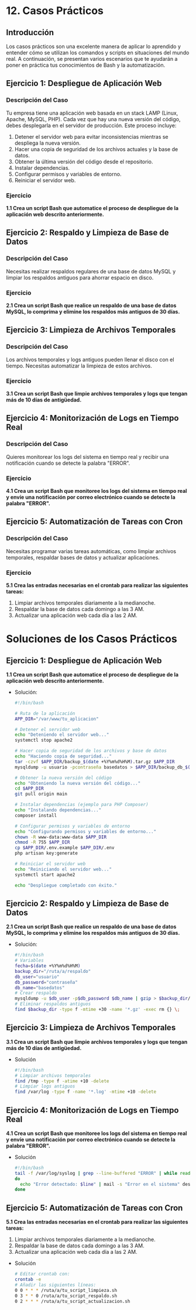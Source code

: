 # 12. Casos Prácticos

## Introducción

Los casos prácticos son una excelente manera de aplicar lo aprendido y entender cómo se utilizan los comandos y scripts en situaciones del mundo real. A continuación, se presentan varios escenarios que te ayudarán a poner en práctica tus conocimientos de Bash y la automatización.

## Ejercicio 1: Despliegue de Aplicación Web

### Descripción del Caso

Tu empresa tiene una aplicación web basada en un stack LAMP (Linux, Apache, MySQL, PHP). Cada vez que hay una nueva versión del código, debes desplegarla en el servidor de producción. Este proceso incluye:

1. Detener el servidor web para evitar inconsistencias mientras se despliega la nueva versión.
2. Hacer una copia de seguridad de los archivos actuales y la base de datos.
3. Obtener la última versión del código desde el repositorio.
4. Instalar dependencias.
5. Configurar permisos y variables de entorno.
6. Reiniciar el servidor web.

### Ejercicio

**1.1 Crea un script Bash que automatice el proceso de despliegue de la aplicación web descrito anteriormente.**

## Ejercicio 2: Respaldo y Limpieza de Base de Datos

### Descripción del Caso

Necesitas realizar respaldos regulares de una base de datos MySQL y limpiar los respaldos antiguos para ahorrar espacio en disco.

### Ejercicio

**2.1 Crea un script Bash que realice un respaldo de una base de datos MySQL, lo comprima y elimine los respaldos más antiguos de 30 días.**

## Ejercicio 3: Limpieza de Archivos Temporales

### Descripción del Caso

Los archivos temporales y logs antiguos pueden llenar el disco con el tiempo. Necesitas automatizar la limpieza de estos archivos.

### Ejercicio

**3.1 Crea un script Bash que limpie archivos temporales y logs que tengan más de 10 días de antigüedad.**

## Ejercicio 4: Monitorización de Logs en Tiempo Real

### Descripción del Caso

Quieres monitorear los logs del sistema en tiempo real y recibir una notificación cuando se detecte la palabra "ERROR".

### Ejercicio

**4.1 Crea un script Bash que monitoree los logs del sistema en tiempo real y envíe una notificación por correo electrónico cuando se detecte la palabra "ERROR".**

## Ejercicio 5: Automatización de Tareas con Cron

### Descripción del Caso

Necesitas programar varias tareas automáticas, como limpiar archivos temporales, respaldar bases de datos y actualizar aplicaciones.

### Ejercicio

**5.1 Crea las entradas necesarias en el crontab para realizar las siguientes tareas:**

1. Limpiar archivos temporales diariamente a la medianoche.
2. Respaldar la base de datos cada domingo a las 3 AM.
3. Actualizar una aplicación web cada día a las 2 AM.

# Soluciones de los Casos Prácticos

## Ejercicio 1: Despliegue de Aplicación Web
**1.1 Crea un script Bash que automatice el proceso de despliegue de la aplicación web descrito anteriormente.**
- Solución:
    ```bash
    #!/bin/bash

    # Ruta de la aplicación
    APP_DIR="/var/www/tu_aplicacion"

    # Detener el servidor web
    echo "Deteniendo el servidor web..."
    systemctl stop apache2

    # Hacer copia de seguridad de los archivos y base de datos
    echo "Haciendo copia de seguridad..."
    tar -czvf $APP_DIR/backup_$(date +%Y%m%d%H%M).tar.gz $APP_DIR
    mysqldump -u usuario -pcontraseña basedatos > $APP_DIR/backup_db_$(date +%Y%m%d%H%M).sql

    # Obtener la nueva versión del código
    echo "Obteniendo la nueva versión del código..."
    cd $APP_DIR
    git pull origin main

    # Instalar dependencias (ejemplo para PHP Composer)
    echo "Instalando dependencias..."
    composer install

    # Configurar permisos y variables de entorno
    echo "Configurando permisos y variables de entorno..."
    chown -R www-data:www-data $APP_DIR
    chmod -R 755 $APP_DIR
    cp $APP_DIR/.env.example $APP_DIR/.env
    php artisan key:generate

    # Reiniciar el servidor web
    echo "Reiniciando el servidor web..."
    systemctl start apache2

    echo "Despliegue completado con éxito."
    ```
## Ejercicio 2: Respaldo y Limpieza de Base de Datos
**2.1 Crea un script Bash que realice un respaldo de una base de datos MySQL, lo comprima y elimine los respaldos más antiguos de 30 días.**
- Solución:
  ```bash
  #!/bin/bash
  # Variables
  fecha=$(date +%Y%m%d%H%M)
  backup_dir="/ruta/a/respaldo"
  db_user="usuario"
  db_password="contraseña"
  db_name="basedatos"
  # Crear respaldo
  mysqldump -u $db_user -p$db_password $db_name | gzip > $backup_dir/respaldo_$fecha.sql.gz
  # Eliminar respaldos antiguos
  find $backup_dir -type f -mtime +30 -name '*.gz' -exec rm {} \;
  ```

## Ejercicio 3: Limpieza de Archivos Temporales
**3.1 Crea un script Bash que limpie archivos temporales y logs que tengan más de 10 días de antigüedad.**
- Solución
  ```bash
  #!/bin/bash
  # Limpiar archivos temporales
  find /tmp -type f -atime +10 -delete
  # Limpiar logs antiguos
  find /var/log -type f -name '*.log' -mtime +10 -delete
  ```

## Ejercicio 4: Monitorización de Logs en Tiempo Real
**4.1 Crea un script Bash que monitoree los logs del sistema en tiempo real y envíe una notificación por correo electrónico cuando se detecte la palabra "ERROR".**
- Solución
  ```bash
  #!/bin/bash
  tail -f /var/log/syslog | grep --line-buffered "ERROR" | while read line
  do
    echo "Error detectado: $line" | mail -s "Error en el sistema" destinatario@ejemplo.com
  done
  ```

## Ejercicio 5: Automatización de Tareas con Cron
**5.1 Crea las entradas necesarias en el crontab para realizar las siguientes tareas:**
1. Limpiar archivos temporales diariamente a la medianoche.
2. Respaldar la base de datos cada domingo a las 3 AM.
3. Actualizar una aplicación web cada día a las 2 AM.
- Solución
  ```bash
  # Editar crontab con:
  crontab -e
  # Añadir las siguientes líneas:
  0 0 * * * /ruta/a/tu_script_limpieza.sh
  0 3 * * 0 /ruta/a/tu_script_respaldo.sh
  0 2 * * * /ruta/a/tu_script_actualizacion.sh
  ```
